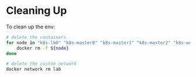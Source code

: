 # Cleaning Up

To clean up the env:

```sh
# delete the containers
for node in "k8s-lb0" "k8s-master0" "k8s-master1" "k8s-master2" "k8s-worker0" "k8s-worker1"; do
    docker rm -f ${node}
done

# delete the custom network
docker network rm lab
```
